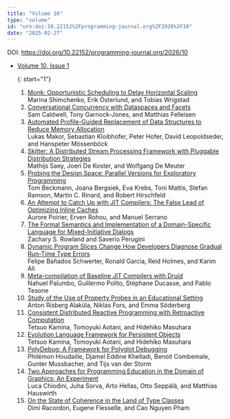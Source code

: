 ```yaml
---
title: "Volume 10"
type: "volume"
id: "urn:doi:10.22152%2Fprogramming-journal.org%2F2026%2F10"
date: "2025-02-27"
---
```

DOI: <https://doi.org/10.22152/programming-journal.org/2026/10>


* [Volume 10, Issue 1](issue1)  




  {: start="1"}
  1. [Monk: Opportunistic Scheduling to Delay Horizontal Scaling](/2025/10/1)  
Marina Shimchenko, Erik Österlund, and Tobias Wrigstad
  1. [Conversational Concurrency with Dataspaces and Facets](/2025/10/2)  
Sam Caldwell, Tony Garnock-Jones, and Matthias Felleisen
  1. [Automated Profile-Guided Replacement of Data Structures to Reduce Memory Allocation](/2025/10/3)  
Lukas Makor, Sebastian Kloibhofer, Peter Hofer, David Leopoldseder, and Hanspeter Mössenböck
  1. [Skitter: A Distributed Stream Processing Framework with Pluggable Distribution Strategies](/2025/10/4)  
Mathijs Saey, Joeri De Koster, and Wolfgang De Meuter
  1. [Probing the Design Space: Parallel Versions for Exploratory Programming](/2025/10/5)  
Tom Beckmann, Joana Bergsiek, Eva Krebs, Toni Mattis, Stefan Ramson, Martin C. Rinard, and Robert Hirschfeld
  1. [An Attempt to Catch Up with JIT Compilers: The False Lead of Optimizing Inline Caches](/2025/10/6)  
Aurore Poirier, Erven Rohou, and Manuel Serrano
  1. [The Formal Semantics and Implementation of a Domain-Specific Language for Mixed-Initiative Dialogs](/2025/10/7)  
Zachary S. Rowland and Saverio Perugini
  1. [Dynamic Program Slices Change How Developers Diagnose Gradual Run-Time Type Errors](/2025/10/8)  
Felipe Bañados Schwerter, Ronald Garcia, Reid Holmes, and Karim Ali
  1. [Meta-compilation of Baseline JIT Compilers with Druid](/2025/10/9)  
Nahuel Palumbo, Guillermo Polito, Stéphane Ducasse, and Pablo Tesone
  1. [Study of the Use of Property Probes in an Educational Setting](/2025/10/10)  
Anton Risberg Alaküla, Niklas Fors, and Emma Söderberg
  1. [Consistent Distributed Reactive Programming with Retroactive Computation](/2025/10/11)  
Tetsuo Kamina, Tomoyuki Aotani, and Hidehiko Masuhara
  1. [Evolution Language Framework for Persistent Objects](/2025/10/12)  
Tetsuo Kamina, Tomoyuki Aotani, and Hidehiko Masuhara
  1. [PolyDebug: A Framework for Polyglot Debugging](/2025/10/13)  
Philémon Houdaille, Djamel Eddine Khelladi, Benoit Combemale, Gunter Mussbacher, and Tijs van der Storm
  1. [Two Approaches for Programming Education in the Domain of Graphics: An Experiment](/2025/10/14)  
Luca Chiodini, Juha Sorva, Arto Hellas, Otto Seppälä, and Matthias Hauswirth
  1. [On the State of Coherence in the Land of Type Classes](/2025/10/15)  
Dimi Racordon, Eugene Flesselle, and Cao Nguyen Pham






